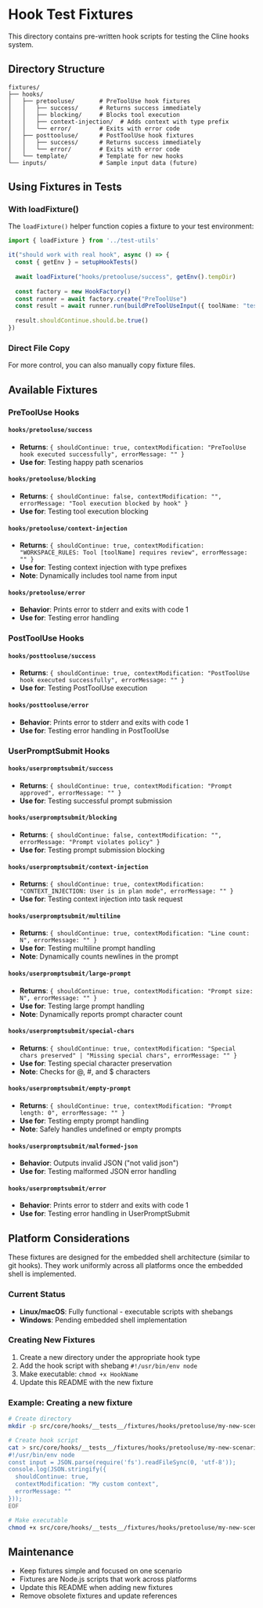 # Hook Test Fixtures

This directory contains pre-written hook scripts for testing the Cline hooks system.

## Directory Structure

```
fixtures/
├── hooks/
│   ├── pretooluse/       # PreToolUse hook fixtures
│   │   ├── success/      # Returns success immediately
│   │   ├── blocking/     # Blocks tool execution
│   │   ├── context-injection/  # Adds context with type prefix
│   │   └── error/        # Exits with error code
│   ├── posttooluse/      # PostToolUse hook fixtures
│   │   ├── success/      # Returns success immediately
│   │   └── error/        # Exits with error code
│   └── template/         # Template for new hooks
└── inputs/               # Sample input data (future)
```

## Using Fixtures in Tests

### With loadFixture()

The `loadFixture()` helper function copies a fixture to your test environment:

```typescript
import { loadFixture } from '../test-utils'

it("should work with real hook", async () => {
  const { getEnv } = setupHookTests()
  
  await loadFixture("hooks/pretooluse/success", getEnv().tempDir)
  
  const factory = new HookFactory()
  const runner = await factory.create("PreToolUse")
  const result = await runner.run(buildPreToolUseInput({ toolName: "test_tool" }))
  
  result.shouldContinue.should.be.true()
})
```

### Direct File Copy

For more control, you can also manually copy fixture files.

## Available Fixtures

### PreToolUse Hooks

#### `hooks/pretooluse/success`
- **Returns**: `{ shouldContinue: true, contextModification: "PreToolUse hook executed successfully", errorMessage: "" }`
- **Use for**: Testing happy path scenarios

#### `hooks/pretooluse/blocking`
- **Returns**: `{ shouldContinue: false, contextModification: "", errorMessage: "Tool execution blocked by hook" }`
- **Use for**: Testing tool execution blocking

#### `hooks/pretooluse/context-injection`
- **Returns**: `{ shouldContinue: true, contextModification: "WORKSPACE_RULES: Tool [toolName] requires review", errorMessage: "" }`
- **Use for**: Testing context injection with type prefixes
- **Note**: Dynamically includes tool name from input

#### `hooks/pretooluse/error`
- **Behavior**: Prints error to stderr and exits with code 1
- **Use for**: Testing error handling

### PostToolUse Hooks

#### `hooks/posttooluse/success`
- **Returns**: `{ shouldContinue: true, contextModification: "PostToolUse hook executed successfully", errorMessage: "" }`
- **Use for**: Testing PostToolUse execution

#### `hooks/posttooluse/error`
- **Behavior**: Prints error to stderr and exits with code 1
- **Use for**: Testing error handling in PostToolUse

### UserPromptSubmit Hooks

#### `hooks/userpromptsubmit/success`
- **Returns**: `{ shouldContinue: true, contextModification: "Prompt approved", errorMessage: "" }`
- **Use for**: Testing successful prompt submission

#### `hooks/userpromptsubmit/blocking`
- **Returns**: `{ shouldContinue: false, contextModification: "", errorMessage: "Prompt violates policy" }`
- **Use for**: Testing prompt submission blocking

#### `hooks/userpromptsubmit/context-injection`
- **Returns**: `{ shouldContinue: true, contextModification: "CONTEXT_INJECTION: User is in plan mode", errorMessage: "" }`
- **Use for**: Testing context injection into task request

#### `hooks/userpromptsubmit/multiline`
- **Returns**: `{ shouldContinue: true, contextModification: "Line count: N", errorMessage: "" }`
- **Use for**: Testing multiline prompt handling
- **Note**: Dynamically counts newlines in the prompt

#### `hooks/userpromptsubmit/large-prompt`
- **Returns**: `{ shouldContinue: true, contextModification: "Prompt size: N", errorMessage: "" }`
- **Use for**: Testing large prompt handling
- **Note**: Dynamically reports prompt character count

#### `hooks/userpromptsubmit/special-chars`
- **Returns**: `{ shouldContinue: true, contextModification: "Special chars preserved" | "Missing special chars", errorMessage: "" }`
- **Use for**: Testing special character preservation
- **Note**: Checks for @, #, and $ characters

#### `hooks/userpromptsubmit/empty-prompt`
- **Returns**: `{ shouldContinue: true, contextModification: "Prompt length: 0", errorMessage: "" }`
- **Use for**: Testing empty prompt handling
- **Note**: Safely handles undefined or empty prompts

#### `hooks/userpromptsubmit/malformed-json`
- **Behavior**: Outputs invalid JSON ("not valid json")
- **Use for**: Testing malformed JSON error handling

#### `hooks/userpromptsubmit/error`
- **Behavior**: Prints error to stderr and exits with code 1
- **Use for**: Testing error handling in UserPromptSubmit

## Platform Considerations

These fixtures are designed for the embedded shell architecture (similar to git hooks). They work uniformly across all platforms once the embedded shell is implemented.

### Current Status
- **Linux/macOS**: Fully functional - executable scripts with shebangs
- **Windows**: Pending embedded shell implementation

### Creating New Fixtures

1. Create a new directory under the appropriate hook type
2. Add the hook script with shebang `#!/usr/bin/env node`
3. Make executable: `chmod +x HookName`
4. Update this README with the new fixture

### Example: Creating a new fixture

```bash
# Create directory
mkdir -p src/core/hooks/__tests__/fixtures/hooks/pretooluse/my-new-scenario

# Create hook script
cat > src/core/hooks/__tests__/fixtures/hooks/pretooluse/my-new-scenario/PreToolUse << 'EOF'
#!/usr/bin/env node
const input = JSON.parse(require('fs').readFileSync(0, 'utf-8'));
console.log(JSON.stringify({
  shouldContinue: true,
  contextModification: "My custom context",
  errorMessage: ""
}));
EOF

# Make executable
chmod +x src/core/hooks/__tests__/fixtures/hooks/pretooluse/my-new-scenario/PreToolUse
```

## Maintenance

- Keep fixtures simple and focused on one scenario
- Fixtures are Node.js scripts that work across platforms
- Update this README when adding new fixtures
- Remove obsolete fixtures and update references
